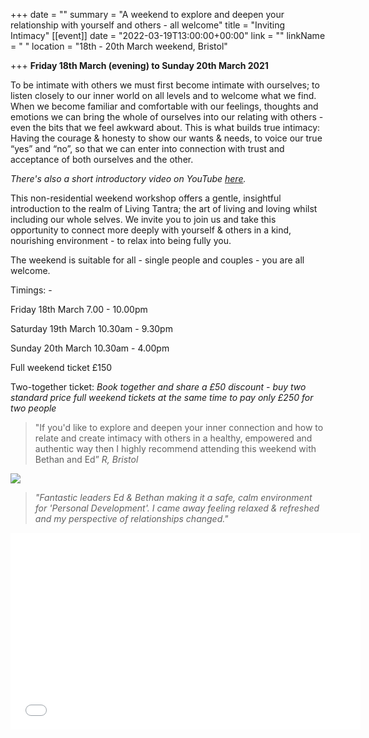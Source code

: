 +++
date = ""
summary = "A weekend to explore and deepen your relationship with yourself and others - all welcome"
title = "Inviting Intimacy"
[[event]]
date = "2022-03-19T13:00:00+00:00"
link = ""
linkName = " "
location = "18th - 20th March weekend, Bristol"

+++
**Friday 18th March (evening) to Sunday 20th March 2021**

To be intimate with others we must first become intimate with ourselves; to listen closely to our inner world on all levels and to welcome what we find. When we become familiar and comfortable with our feelings, thoughts and emotions we can bring the whole of ourselves into our relating with others - even the bits that we feel awkward about. This is what builds true intimacy: Having the courage & honesty to show our wants & needs, to voice our true “yes” and “no”, so that we can enter into connection with trust and acceptance of both ourselves and the other.

_There's also a short introductory video on YouTube_ [_here_](https://youtu.be/YT15tk06Agw)_._

This non-residential weekend workshop offers a gentle, insightful introduction to the realm of Living Tantra; the art of living and loving whilst including our whole selves. We invite you to join us and take this opportunity to connect more deeply with yourself & others in a kind, nourishing environment - to relax into being fully you.

The weekend is suitable for all - single people and couples - you are all welcome.

Timings: -

Friday 18th March 7.00 - 10.00pm

Saturday 19th March  10.30am - 9.30pm

Sunday 20th March 10.30am - 4.00pm

Full weekend ticket £150

Two-together ticket:  _Book together and share a £50 discount - buy two standard price full weekend tickets at the same time to pay only £250 for two people_

> "If you'd like to explore and deepen your inner connection and how to relate and create intimacy with others in a healthy, empowered and authentic way then I highly recommend attending this weekend with Bethan and Ed” _R, Bristol_

![](/uploads/inviting-intimacy-image-sml.jpg)

> _"Fantastic leaders Ed & Bethan making it a safe, calm environment for 'Personal Development'. I came away feeling relaxed & refreshed and my perspective of relationships changed."_

<iframe width="560" height="315" src="[https://www.youtube-nocookie.com/embed/YT15tk06Agw](https://www.youtube-nocookie.com/embed/YT15tk06Agw "https://www.youtube-nocookie.com/embed/YT15tk06Agw")" frameborder="0" allow="accelerometer; autoplay; clipboard-write; encrypted-media; gyroscope; picture-in-picture" allowfullscreen></iframe>